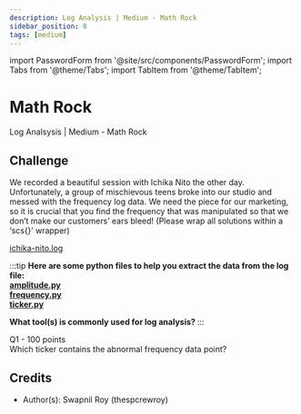 ```yaml
---
description: Log Analysis | Medium - Math Rock
sidebar_position: 0
tags: [medium]
---
```


import PasswordForm from '@site/src/components/PasswordForm';
import Tabs from '@theme/Tabs';
import TabItem from '@theme/TabItem';

# Math Rock

Log Analsysis | Medium - Math Rock

## Challenge

We recorded a beautiful session with Ichika Nito the other day. Unfortunately, a group of mischievous teens broke into our studio and messed with the frequency log data. We need the piece for our marketing, so it is crucial that you find the frequency that was manipulated so that we don’t make our customers’ ears bleed! (Please wrap all solutions within a ‘scs{}’ wrapper)

[ichika-nito.log](./assets/ichika-nito.log)

:::tip
<b>
Here are some python files to help you extract the data from the log file:  
[amplitude.py](./assets/amplitude.py)  
[frequency.py](./assets/frequency.py)  
[ticker.py](./assets/ticker.py)

What tool(s) is commonly used for log analysis?
</b>
:::

Q1 - 100 points  
Which ticker contains the abnormal frequency data point?
<PasswordForm hash="849b0ae0f07887057678b91304d63379b433755a1c50be41ce90c6598503908f6d955a79b34a178770cf7ea56830fc54f19c9fb61f451dba1e984d5462950d55" algorithm="sha512" />

<!--
## Solution

<details>
    <summary>Solution Guide</summary>
    1. Create python scripts to extract each column
    2. Place the three extracted columns next to each other on the excel file
    3. Select the ‘frequency’ and ‘amplitude’ columns > search for ‘XY scatter’ > select the first scatter plot option
    4. Identify the outlier data point.
    5. <b>scs\{XWPS\}</b>
</details>
-->

## Credits

- Author(s): Swapnil Roy (thespcrewroy)
